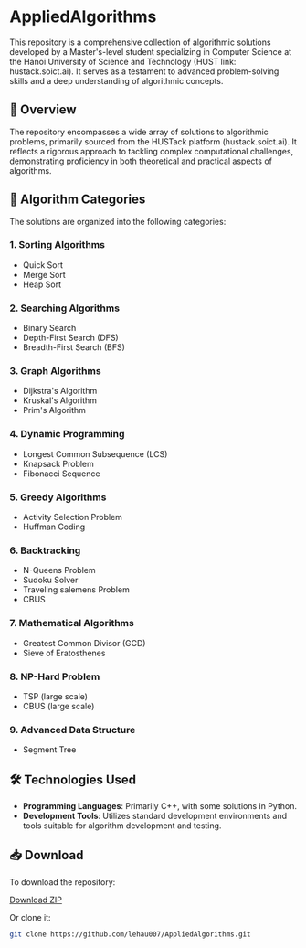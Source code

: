 # AppliedAlgorithms

This repository is a comprehensive collection of algorithmic solutions developed by a Master's-level student specializing in Computer Science at the Hanoi University of Science and Technology (HUST link: hustack.soict.ai). It serves as a testament to advanced problem-solving skills and a deep understanding of algorithmic concepts.

## 📘 Overview

The repository encompasses a wide array of solutions to algorithmic problems, primarily sourced from the HUSTack platform (hustack.soict.ai). It reflects a rigorous approach to tackling complex computational challenges, demonstrating proficiency in both theoretical and practical aspects of algorithms.

## 🧠 Algorithm Categories

The solutions are organized into the following categories:

### 1. Sorting Algorithms
- Quick Sort
- Merge Sort
- Heap Sort

### 2. Searching Algorithms
- Binary Search
- Depth-First Search (DFS)
- Breadth-First Search (BFS)

### 3. Graph Algorithms
- Dijkstra's Algorithm
- Kruskal's Algorithm
- Prim's Algorithm

### 4. Dynamic Programming
- Longest Common Subsequence (LCS)
- Knapsack Problem
- Fibonacci Sequence

### 5. Greedy Algorithms
- Activity Selection Problem
- Huffman Coding

### 6. Backtracking
- N-Queens Problem
- Sudoku Solver
- Traveling salemens Problem
- CBUS

### 7. Mathematical Algorithms
- Greatest Common Divisor (GCD)
- Sieve of Eratosthenes

### 8. NP-Hard Problem
- TSP (large scale)
- CBUS (large scale)

### 9. Advanced Data Structure
- Segment Tree

## 🛠️ Technologies Used

- **Programming Languages**: Primarily C++, with some solutions in Python.
- **Development Tools**: Utilizes standard development environments and tools suitable for algorithm development and testing.

## 📥 Download

To download the repository:

[Download ZIP](https://github.com/lehau007/AppliedAlgorithms/archive/refs/heads/main.zip)

Or clone it:

```bash
git clone https://github.com/lehau007/AppliedAlgorithms.git
```
